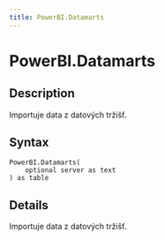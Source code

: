 ```yaml
---
title: PowerBI.Datamarts
---
```


# PowerBI.Datamarts


## Description

Importuje data z datových tržišť.


## Syntax

```powerquery
PowerBI.Datamarts(
    optional server as text
) as table
```


## Details

Importuje data z datových tržišť.


